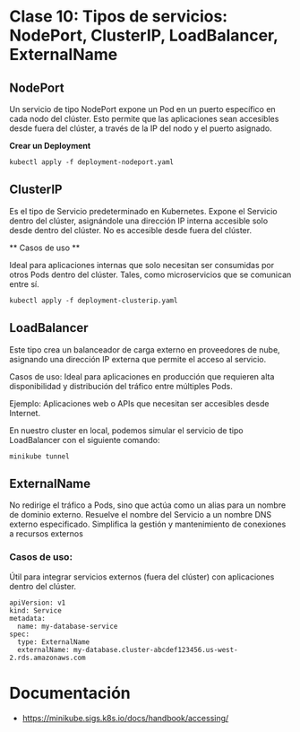 # Clase 10: Tipos de servicios: NodePort, ClusterIP, LoadBalancer, ExternalName

## NodePort

Un servicio de tipo NodePort expone un Pod en un puerto específico en cada nodo del clúster. Esto permite que las aplicaciones sean accesibles desde fuera del clúster, a través de la IP del nodo y el puerto asignado.


**Crear un Deployment**

```
kubectl apply -f deployment-nodeport.yaml
```

## ClusterIP

Es el tipo de Servicio predeterminado en Kubernetes. Expone el Servicio dentro del clúster, asignándole una dirección IP interna accesible solo desde dentro del clúster. No es accesible desde fuera del clúster.

** Casos de uso **

Ideal para aplicaciones internas que solo necesitan ser consumidas por otros Pods dentro del clúster. Tales, como microservicios que se comunican entre sí.


```
kubectl apply -f deployment-clusterip.yaml
```



## LoadBalancer

Este tipo crea un balanceador de carga externo en proveedores de nube, asignando una dirección IP externa que permite el acceso al servicio.

Casos de uso:
Ideal para aplicaciones en producción que requieren alta disponibilidad y distribución del tráfico entre múltiples Pods.

Ejemplo: Aplicaciones web o APIs que necesitan ser accesibles desde Internet.

En nuestro cluster en local, podemos simular el servicio de tipo LoadBalancer con el siguiente comando:

```
minikube tunnel
```

## ExternalName

No redirige el tráfico a Pods, sino que actúa como un alias para un nombre de dominio externo. Resuelve el nombre del Servicio a un nombre DNS externo especificado. Simplifica la gestión y mantenimiento de conexiones a recursos externos

### Casos de uso:
Útil para integrar servicios externos (fuera del clúster) con aplicaciones dentro del clúster.


```
apiVersion: v1
kind: Service
metadata:
  name: my-database-service
spec:
  type: ExternalName
  externalName: my-database.cluster-abcdef123456.us-west-2.rds.amazonaws.com
```


# Documentación

- https://minikube.sigs.k8s.io/docs/handbook/accessing/